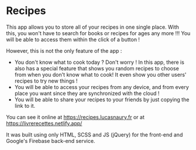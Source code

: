 # Recipes
This app allows you to store all of your recipes in one single place. With this, you won't have to search for books or recipes for ages any more !!! You will be able to access them within the click of a button !

However, this is not the only feature of the app :
- You don't know what to cook today ? Don't worry ! In this app, there is also has a special feature that shows you random recipes to choose from when you don't know what to cook! It even show you other users' recipes to try new things !
- You will be able to access your recipes from any device, and from every place you want since they are synchronized with the cloud !
- You will be able to share your recipes to your friends by just copying the link to it.


You can see it online at https://recipes.lucasnaury.fr  or at  https://livrerecettes.netlify.app/

It was built using only HTML, SCSS and JS (jQuery) for the front-end and Google's Firebase back-end service.
